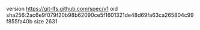 version https://git-lfs.github.com/spec/v1
oid sha256:2ac6e9f079f20b98b62090ce5f1601321de48d69fa63ca265804c99f855fa40b
size 2631
